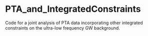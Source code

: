 # PTA_and_IntegratedConstraints
Code for a joint analysis of PTA data incorporating other integrated constraints on the ultra-low frequency GW background.
